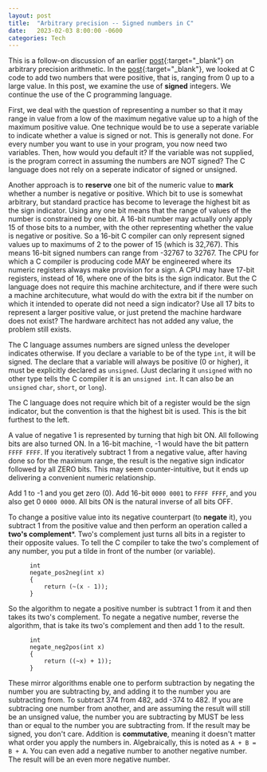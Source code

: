 ```yaml
---
layout: post
title:  "Arbitrary precision -- Signed numbers in C"
date:   2023-02-03 8:00:00 -0600
categories: Tech
---
```


This is a follow-on discussion of an earlier [post](/tech/2023/01/20/arbitrary-precision.html){:target="_blank"} on
arbitrary precision arithmetic.
In the [post](/tech/2023/01/26/ap-addu.markdown){:target="_blank"},
we looked at C code to add two numbers that were positive,
that is, ranging from 0 up to a large value.
In this post, we examine the use of **signed** integers.
We continue the use of the C programming language.

First, we deal with the question of representing a number
so that it may range in value from a low of the maximum negative value
up to a high of the maximum positive value.
One technique would be to use a seperate variable to indicate
whether a value is signed or not.
This is generally not done.
For every number you want to use in your program,
you now need two variables.
Then, how would you default it?
If the variable was not supplied,
is the program correct in assuming the numbers are NOT signed?
The C language does not rely on a seperate indicator of signed or unsigned.

Another approach is to **reserve** one bit of the numeric value
to **mark** whether a number is negative or positive.
Which bit to use is somewhat arbitrary,
but standard practice has become to leverage the highest bit
as the sign indicator.
Using any one bit means that the range of values of the number
is constrained by one bit.
A 16-bit number may actually only apply 15 of those bits to a number,
with the other representing whether the value is negative or positive.
So a 16-bit C compiler can only represent signed values up to maximums
of 2 to the power of 15 (which is 32,767).
This means 16-bit signed numbers can range from -32767 to 32767.
The CPU for which a C compiler is producing code MAY be engineered
where its numeric registers always make provision for a sign.
A CPU may have 17-bit registers, instead of 16, where one of the bits
is the sign indicator.
But the C language does not require this machine architecture,
and if there were such a machine architecuture,
what would do with the extra bit if the number on which it
intended to operate did not need a sign indicator?
Use all 17 bits to represent a larger positive value,
or just pretend the machine hardware does not exist?
The hardware architect has not added any value,
the problem still exists.

The C language assumes numbers are signed unless the developer indicates otherwise.
If you declare a variable to be of the type ```int```, it will be signed.
The declare that a variable will always be positive (0 or higher),
it must be explicitly declared as ```unsigned```.
(Just declaring it ```unsigned``` with no other type tells the C compiler it is an ```unsigned int```.
It can also be an ```unsigned``` ```char```, ```short```, or ```long```).

The C language does not require which bit of a register
would be the sign indicator,
but the convention is that the highest bit is used.
This is the bit furthest to the left.

A value of negative 1 is represented by turning that high bit ON.
All following bits are also turned ON.
In a 16-bit machine, -1 would have the bit pattern ```FFFF FFFF```.
If you iteratively subtract 1 from a negative value,
after having done so for the maximum range, 
the result is the negative sign indicator followed by all ZERO bits.
This may seem counter-intuitive,
but it ends up delivering a convenient numeric relationship.

Add 1 to -1 and you get zero (0).
Add 16-bit ```0000 0001``` to ```FFFF FFFF```, and you also get 0 ```0000 0000```.
All bits ON is the natural inverse of all bits OFF.

To change a positive value into its negative counterpart (to **negate** it),
you subtract 1 from the positive value and then
perform an operation called a **two's complement***.
Two's complement just turns all bits in a register to their opposite values.
To tell the C compiler to take the two's complement of any number,
you put a tilde in front of the number (or variable).
```
      int
      negate_pos2neg(int x)
      {
          return (~(x - 1));
      }
```
So the algorithm to negate a positive number is subtract 1 from it and then takes its two's complement.
To negate a negative number, reverse the algorithm,
that is take its two's complement and then add 1 to the result.
```
      int
      negate_neg2pos(int x)
      {
          return ((~x) + 1));
      }
```

These mirror algorithms enable one to perform subtraction
by negating the number you are subtracting by,
and adding it to the number you are subtracting from.
To subtract 374 from 482, add -374 to 482.
If you are subtracing one number from another,
and are assuming the result will still be an unsigned value,
the number you are subtracting by MUST be less than or equal to
the number you are subtracting from.
If the result may be signed, you don't care.
Addition is **commutative**, meaning it doesn't matter what
order you apply the numbers in.
Algebraically, this is noted as ```A + B = B + A```.
You can even add a negative number to another negative number.
The result will be an even more negative number.

